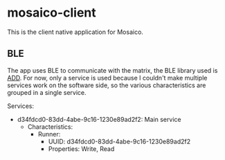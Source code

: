 # mosaico-client

This is the client native application for Mosaico.


## BLE
The app uses BLE to communicate with the matrix, the BLE library used is [ADD]().
For now, only a service is used because I couldn't make multiple services work on the software side, 
so the various characteristics are grouped in a single service.

Services: 
- d34fdcd0-83dd-4abe-9c16-1230e89ad2f2: Main service
  - Characteristics:
    - Runner:
      - UUID: d34fdcd0-83dd-4abe-9c16-1230e89ad2f2
      - Properties: Write, Read



